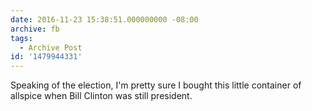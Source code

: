 ```yaml
---
date: 2016-11-23 15:38:51.000000000 -08:00
archive: fb
tags: 
  - Archive Post
id: '1479944331'
---
```


Speaking of the election, I'm pretty sure I bought this little container of allspice when Bill Clinton was still president.
